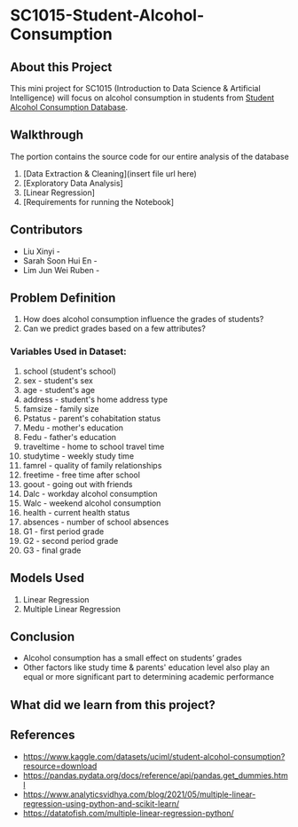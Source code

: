 # SC1015-Student-Alcohol-Consumption

## About this Project
This mini project for SC1015 (Introduction to Data Science & Artificial Intelligence) will focus on alcohol consumption in students from [Student Alcohol Consumption Database](https://www.kaggle.com/datasets/uciml/student-alcohol-consumption?resource=download).

## Walkthrough
The portion contains the source code for our entire analysis of the database

1. [Data Extraction & Cleaning](insert file url here)
2. [Exploratory Data Analysis]
3. [Linear Regression]
4. [Requirements for running the Notebook]

## Contributors
- Liu Xinyi - 
- Sarah Soon Hui En -
- Lim Jun Wei Ruben -

## Problem Definition
1. How does alcohol consumption influence the grades of students?
2. Can we predict grades based on a few attributes?

### Variables Used in Dataset:
1. school (student's school)
2. sex - student's sex
3. age - student's age
4. address - student's home address type
5. famsize - family size
6. Pstatus - parent's cohabitation status
7. Medu - mother's education
8. Fedu - father's education
9. traveltime - home to school travel time
10. studytime - weekly study time
11. famrel - quality of family relationships
12. freetime - free time after school
13. goout - going out with friends
14. Dalc - workday alcohol consumption
15. Walc - weekend alcohol consumption
16. health - current health status
17. absences - number of school absences
18. G1 - first period grade
19. G2 - second period grade
20. G3 - final grade

## Models Used
1. Linear Regression
2. Multiple Linear Regression

## Conclusion
- Alcohol consumption has a small effect on students’ grades
- Other factors like study time & parents' education level also play an equal or more significant part to determining academic performance


## What did we learn from this project?


## References
- <https://www.kaggle.com/datasets/uciml/student-alcohol-consumption?resource=download>
- <https://pandas.pydata.org/docs/reference/api/pandas.get_dummies.html>
- <https://www.analyticsvidhya.com/blog/2021/05/multiple-linear-regression-using-python-and-scikit-learn/>
- <https://datatofish.com/multiple-linear-regression-python/>

